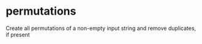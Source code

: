 # permutations
Create all permutations of a non-empty input string and remove duplicates, if present
